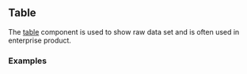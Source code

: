 ## Table

The [table](https://material.google.com/components/data-tables.html) component is used to show raw data set and is often used in enterprise product.

### Examples
